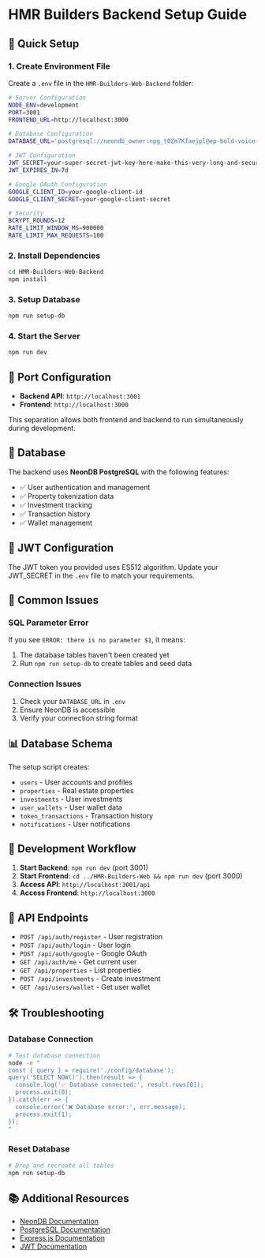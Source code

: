 # HMR Builders Backend Setup Guide

## 🚀 Quick Setup

### 1. **Create Environment File**
Create a `.env` file in the `HMR-Builders-Web-Backend` folder:

```bash
# Server Configuration
NODE_ENV=development
PORT=3001
FRONTEND_URL=http://localhost:3000

# Database Configuration
DATABASE_URL='postgresql://neondb_owner:npg_t0Zm7Kfaejpl@ep-bold-voice-a1wnsh6j-pooler.ap-southeast-1.aws.neon.tech/neondb?sslmode=require&channel_binding=require'

# JWT Configuration
JWT_SECRET=your-super-secret-jwt-key-here-make-this-very-long-and-secure
JWT_EXPIRES_IN=7d

# Google OAuth Configuration
GOOGLE_CLIENT_ID=your-google-client-id
GOOGLE_CLIENT_SECRET=your-google-client-secret

# Security
BCRYPT_ROUNDS=12
RATE_LIMIT_WINDOW_MS=900000
RATE_LIMIT_MAX_REQUESTS=100
```

### 2. **Install Dependencies**
```bash
cd HMR-Builders-Web-Backend
npm install
```

### 3. **Setup Database**
```bash
npm run setup-db
```

### 4. **Start the Server**
```bash
npm run dev
```

## 🔧 Port Configuration

- **Backend API**: `http://localhost:3001`
- **Frontend**: `http://localhost:3000`

This separation allows both frontend and backend to run simultaneously during development.

## 🐘 Database

The backend uses **NeonDB PostgreSQL** with the following features:
- ✅ User authentication and management
- ✅ Property tokenization data
- ✅ Investment tracking
- ✅ Transaction history
- ✅ Wallet management

## 🔐 JWT Configuration

The JWT token you provided uses ES512 algorithm. Update your JWT_SECRET in the `.env` file to match your requirements.

## 🚨 Common Issues

### SQL Parameter Error
If you see `ERROR: there is no parameter $1`, it means:
1. The database tables haven't been created yet
2. Run `npm run setup-db` to create tables and seed data

### Connection Issues
1. Check your `DATABASE_URL` in `.env`
2. Ensure NeonDB is accessible
3. Verify your connection string format

## 📊 Database Schema

The setup script creates:
- `users` - User accounts and profiles
- `properties` - Real estate properties
- `investments` - User investments
- `user_wallets` - User wallet data
- `token_transactions` - Transaction history
- `notifications` - User notifications

## 🔄 Development Workflow

1. **Start Backend**: `npm run dev` (port 3001)
2. **Start Frontend**: `cd ../HMR-Builders-Web && npm run dev` (port 3000)
3. **Access API**: `http://localhost:3001/api`
4. **Access Frontend**: `http://localhost:3000`

## 📝 API Endpoints

- `POST /api/auth/register` - User registration
- `POST /api/auth/login` - User login
- `POST /api/auth/google` - Google OAuth
- `GET /api/auth/me` - Get current user
- `GET /api/properties` - List properties
- `POST /api/investments` - Create investment
- `GET /api/users/wallet` - Get user wallet

## 🛠️ Troubleshooting

### Database Connection
```bash
# Test database connection
node -e "
const { query } = require('./config/database');
query('SELECT NOW()').then(result => {
  console.log('✅ Database connected:', result.rows[0]);
  process.exit(0);
}).catch(err => {
  console.error('❌ Database error:', err.message);
  process.exit(1);
});
"
```

### Reset Database
```bash
# Drop and recreate all tables
npm run setup-db
```

## 📚 Additional Resources

- [NeonDB Documentation](https://neon.tech/docs)
- [PostgreSQL Documentation](https://www.postgresql.org/docs/)
- [Express.js Documentation](https://expressjs.com/)
- [JWT Documentation](https://jwt.io/)
